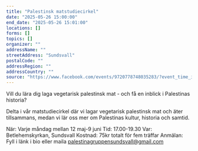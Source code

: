 ```yaml
---
title: "Palestinsk matstudiecirkel"
date: "2025-05-26 15:00:00"
end_date: "2025-05-26 15:01:00"
locations: []
forms: []
topics: []
organizer: ""
addressName: ""
streetAddress: "Sundsvall"
postalCode: ""
addressRegion: ""
addressCountry: ""
source: "https://www.facebook.com/events/9720778748035283/?event_time_id=9720778754701949"
---
```

Vill du lära dig laga vegetarisk palestinsk mat - och få en inblick i Palestinas historia?

Delta i vår matstudiecirkel där vi lagar vegetarisk palestinsk mat och äter tillsammans, medan vi lär oss mer om Palestinas kultur, historia och samtid.

När: Varje måndag mellan 12 maj-9 juni
Tid: 17.00-19.30
Var: Betlehemskyrkan, Sundsvall
Kostnad: 75kr totalt för fem träffar
Anmälan: Fyll i länk i bio eller maila palestinagruppensundsvall@gmail.com